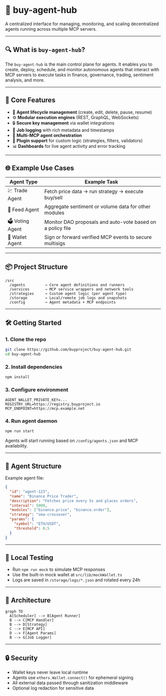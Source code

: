 # 🤖 buy-agent-hub

A centralized interface for managing, monitoring, and scaling decentralized agents running across multiple MCP servers.

---

## 🔍 What is `buy-agent-hub`?

The `buy-agent-hub` is the main control plane for agents. It enables you to create, deploy, schedule, and monitor autonomous agents that interact with MCP servers to execute tasks in finance, governance, trading, sentiment analysis, and more.

---

## 🧠 Core Features

- 🧠 **Agent lifecycle management** (create, edit, delete, pause, resume)
- ⚙️ **Modular execution engines** (REST, GraphQL, WebSockets)
- 🔒 **Secure key management** via wallet integrations
- 🧾 **Job logging** with rich metadata and timestamps
- 📡 **Multi-MCP agent orchestration**
- 🧱 **Plugin support** for custom logic (strategies, filters, validators)
- 📊 **Dashboards** for live agent activity and error tracking

---

## 🌐 Example Use Cases

| Agent Type      | Example Task                                               |
| --------------- | ---------------------------------------------------------- |
| 💹 Trade Agent  | Fetch price data → run strategy → execute buy/sell         |
| 🧾 Feed Agent   | Aggregate sentiment or volume data for other modules       |
| 🗳️ Voting Agent | Monitor DAO proposals and auto-vote based on a policy file |
| 🔐 Wallet Agent | Sign or forward verified MCP events to secure multisigs    |

---

## 📦 Project Structure

```
/src
  /agents         → Core agent definitions and runners
  /services       → MCP service wrappers and network tools
  /strategies     → Custom agent logic (per agent type)
  /storage        → Local/remote job logs and snapshots
  /config         → Agent metadata + MCP endpoints
```

---

## 🛠️ Getting Started

### 1. Clone the repo

```bash
git clone https://github.com/buyproject/buy-agent-hub.git
cd buy-agent-hub
```

### 2. Install dependencies

```bash
npm install
```

### 3. Configure environment

```env
AGENT_WALLET_PRIVATE_KEY=...
REGISTRY_URL=https://registry.buyproject.io
MCP_ENDPOINT=https://mcp.example.net
```

### 4. Run agent daemon

```bash
npm run start
```

Agents will start running based on `/config/agents.json` and MCP availability.

---

## 🧬 Agent Structure

Example agent file:

```json
{
  "id": "agent-123",
  "name": "Binance Price Trader",
  "description": "Fetches price every 5s and places orders",
  "interval": 5000,
  "modules": ["binance.price", "binance.order"],
  "strategy": "sma-crossover",
  "params": {
    "symbol": "ETH/USDT",
    "threshold": 0.5
  }
}
```

---

## 🧪 Local Testing

- Run `npm run mock` to simulate MCP responses
- Use the built-in mock wallet at `src/lib/mockWallet.ts`
- Logs are saved in `/storage/logs/*.json` and rotated every 24h

---

## 📡 Architecture

```mermaid
graph TD
  A[Scheduler] --> B[Agent Runner]
  B --> C[MCP Handler]
  B --> D[Strategy]
  C --> E[MCP API]
  D --> F[Agent Params]
  B --> G[Job Logger]
```

---

## 🔒 Security

- Wallet keys never leave local runtime
- Agents use `ethers.Wallet.connect()` for ephemeral signing
- All external data passed through sanitization middleware
- Optional log redaction for sensitive data
